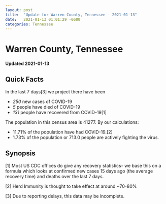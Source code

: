```yaml
---
layout: post
title:  "Update for Warren County, Tennessee - 2021-01-13"
date:   2021-01-13 01:01:29 -0600
categories: Tennessee
---
```


# Warren County, Tennessee
#### Updated 2021-01-13

## Quick Facts

In the last 7 days[3] we project there have been
- *250* new cases of COVID-19
- *5* people have died of COVID-19
- *131* people have recovered from COVID-19[1]

The population in this census area is 41277. By our calculations:
- 11.71% of the population have had COVID-19.[2]
- 1.73% of the population or 713.0 people are actively fighting the virus.

## Synopsis




[1] Most US CDC offices do give any recovery statistics- we base this on a formula which looks at confirmed new cases
15 days ago (the average recovery time) and deaths over the last 7 days.

[2] Herd Immunity is thought to take effect at around ~70-80%

[3] Due to reporting delays, this data may be incomplete.
 
    